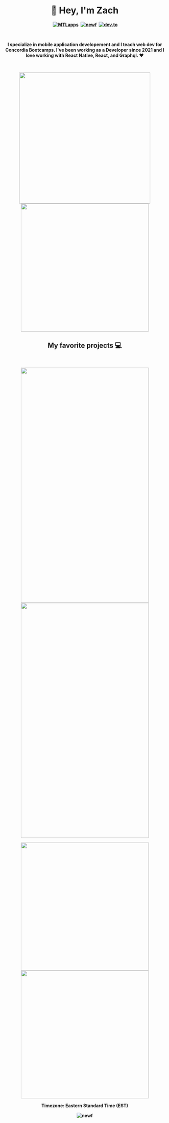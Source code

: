 <p>
  <h1 align="center"><b>👋 Hey, I'm Zach</h1>
</p>
<p align="center">
&nbsp;
<a href="https://www.mtlapps.com/"><img src="https://img.shields.io/badge/MTLapps-5e5ce6?style=for-the-badge&logo=MTLapps&logoColor=white" alt="MTLapps" /></a>&nbsp;
<a href="https://www.npmjs.com/package/newf"><img src="https://img.shields.io/badge/newf-ffffff?style=for-the-badge&logo=npm&logoColor=CC3534" alt="newf" /></a>&nbsp;
<a href="https://dev.to/mrzachnugent"><img src="https://img.shields.io/badge/DEV.to-000000?style=for-the-badge&logo=dev.to&logoColor=white" alt="dev.to" /></a>&nbsp;
</p>
<br />

<p align="center">
  I specialize in mobile application developement and I teach web dev for Concordia Bootcamps. I've been working as a Developer since 2021 and I love working with React Native, React, and Graphql. ❤
  </p>
<br />
  
<p align="center">
  <img src="https://github-readme-stats.vercel.app/api?username=mrzachnugent&theme=radical&show_icons=true" width="410"/>
  <img src="https://github-readme-stats.vercel.app/api/top-langs/?username=mrzachnugent&layout=compact&theme=radical" width="400" />
</p>

<h2 align="center">My favorite projects 💻</h2>
<br />
  
<p align="center">
  <a href="https://github.com/mrzachnugent/ourLife">
    <img height="735" width="400" src="https://github.com/mrzachnugent/ourLife/blob/main/assets/screenshots/dashboard.png"/>
  </a>
  <a href="https://github.com/mrzachnugent/mrSMG">
    <img height="735" width="400" src="https://github.com/mrzachnugent/mrSMG/blob/main/src/assets/screenshot/smg-preview.gif" />
  </a>
</p>
  
<p align="center">
   <a href="https://github.com/mrzachnugent/ourLife">
    <img align="" width="400" src="https://github-readme-stats.vercel.app/api/pin/?username=mrzachnugent&repo=ourLife&theme=tokyonight" />
  </a>
  <a href="https://github.com/mrzachnugent/mrSMG">
    <img align="" width="400" src="https://github-readme-stats.vercel.app/api/pin/?username=mrzachnugent&repo=mrSMG&theme=tokyonight" />
  </a>
</p>

<p align="center">Timezone: Eastern Standard Time (EST)</p>
<p align="center"><img src="https://visitor-badge.glitch.me/badge?page_id=mrzachnugent.mrzachnugent" alt="newf" /></p>

